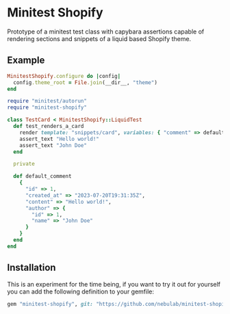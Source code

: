 # Minitest Shopify

Prototype of a minitest test class with capybara assertions capable of rendering sections and snippets of a liquid based Shopify theme.

## Example
```ruby
MinitestShopify.configure do |config|
  config.theme_root = File.join(__dir__, "theme")
end
```

```ruby
require "minitest/autorun"
require "minitest-shopify"

class TestCard < MinitestShopify::LiquidTest
  def test_renders_a_card
    render template: "snippets/card", variables: { "comment" => default_comment }
    assert_text "Hello world!"
    assert_text "John Doe"
  end

  private

  def default_comment
    {
      "id" => 1,
      "created_at" => "2023-07-20T19:31:35Z",
      "content" => "Hello world!",
      "author" => {
        "id" => 1,
        "name" => "John Doe"
      }
    }
  end
end

```

## Installation
This is an experiment for the time being, if you want to try it out for yourself you can add the following definition to your gemfile:

```ruby
gem "minitest-shopify", git: "https://github.com/nebulab/minitest-shopify.git", branch: "main"
```
